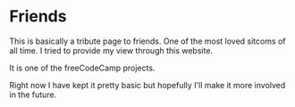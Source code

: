 # Friends

This is basically a tribute page to friends. One of the most loved sitcoms of all time. I tried to provide my view through this website.

It is one of the freeCodeCamp projects.

Right now I have kept it pretty basic but hopefully I'll make it more involved in the future.

